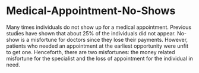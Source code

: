 # Medical-Appointment-No-Shows
Many times individuals do not show up for a medical appointment. Previous studies have shown that about 25% of the individuals did not appear.  No-show is a misfortune for doctors since they lose their payments. However, patients who needed an appointment at the earliest opportunity were unfit to get one.  Henceforth, there are two misfortunes: the money related misfortune for the specialist and the loss of appointment for the individual in need.
